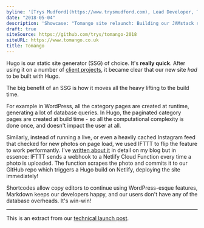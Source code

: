 ```yaml
---
byline: '[Trys Mudford](https://www.trysmudford.com), Lead Developer, Tomango'
date: "2018-05-04"
description: 'Showcase: "Tomango site relaunch: Building our JAMstack site"'
draft: true
siteSource: https://github.com/trys/tomango-2018
siteURL: https://www.tomango.co.uk
title: Tomango
---
```


Hugo is our static site generator (SSG) of choice. It's **really quick**. After using it on a number of [client projects](/showcase/hartwell-insurance/), it became clear that our new site _had_ to be built with Hugo.

The big benefit of an SSG is how it moves all the heavy lifting to the build time.

For example in WordPress, all the category pages are created at runtime, generating a lot of database queries. In Hugo, the paginated category pages are created at build time - so all the computational complexity is done once, and doesn't impact the user at all.

Similarly, instead of running a live, or even a heavily cached Instagram feed that checked for new photos on page load, we used IFTTT to flip the feature to work performantly. I've [written about it](https://www.trysmudford.com/blog/making-the-static-dynamic-instagram-importer/) in detail on my blog but in essence: IFTTT sends a webhook to a Netlify Cloud Function every time a photo is uploaded. The function scrapes the photo and commits it to our GitHub repo which triggers a Hugo build on Netlify, deploying the site immediately!

Shortcodes allow copy editors to continue using WordPress-esque features, Markdown keeps our developers happy, and our users don't have any of the database overheads. It's win-win!

---

This is an extract from our [technical launch post](https://www.tomango.co.uk/thinks/tomango-progressive-web-app/).
